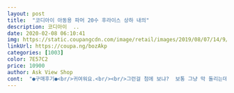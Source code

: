 ```yaml
---
layout: post 
title:  "코디아이 아동용 파머 20수 후라이스 상하 내의" 
description: 코디아이  ..
date: 2020-02-08 06:10:41 
img: https://static.coupangcdn.com/image/retail/images/2019/08/07/14/9/d2015c5c-0d07-4205-9f10-9984b3bb775b.jpg 
linkUrl: https://coupa.ng/bozAkp 
categories: [1003] 
color: 7E57C2 
price: 10900 
author: Ask View Shop 
cont:  "●구매후기●<br/>귀여워요.<br/><br/>그런걸 첨에 보냐?  보통 그냥 막 돌리는데  이러네요ㅡㅡ 헐<br/>그리곤 세탁 한거라 교환이 안된다는 어이없는 말을 .<br/>.<br/><br/>대충 대충 만든 인형 옷도 이러진 않겠어요.<br/><br/>바지만 한단 정도 접어 입히고 있어요.<br/><br/>받아서 빨아서 딱 입 혔는데 이게 머에요 ㅜㅜ<br/>세탁 전엔 멀쩡 했다 .<br/>  세탁기 한번 돌리고 이렇게 된거다 했더니.<br/><br/>세탁 후 변형도 전혀 없습니다.<br/><br/>세탁기 한벌 돌렸다고 이렇게 구멍나면 이건 옷이 맞는거에요??<br/>심하다 정말 ㅡㅡ<br/>아이들 내의는 코디아이에서만 골라요.<br/><br/>애시당초 불량 보낸건데 내돈 내고 왜 불량 옷을 아이 한테 입혀야 하니  그렇긴 하지만 세탁 해서 어쩔수 없고 세탁 전에 봤어야 했다네요.<br/><br/>옷사면  살펴보는게  당연한거 아니냐 했더니 살펴보는 제가 이상하다는듯  어머 그렇게 까지 ~~ 이런 어이없는 감탄사를 하는 코디아이  상담원 ㅡㅡ<br/>워낙 슬림핏으로 나와서 그렇게 큰 느낌은 없구요.<br/><br/>작은것도 아니고 이렇게 큰 구멍이  ㅡㅡ;;;<br/>첨에 코디아이 전화 했는데 상담원 너무 어이가 없고 ㅡㅡ<br/>첨엔 수선집 가서 수선 하면 돈을 보내주겠다네요.<br/>   아기 데리고 어디있는지 모르는 수선집을 찾아 가란 거냐고 하니  그것도 그렇네요 라고 합니다.<br/><br/>추천해요~<br/>코디아이 3년전부터 계속 사용하다보니 아들이제 130 사이즈 착용해요 ㅎ 만4세 아들 평소 110<br/> -115 옷 입혀는데 코디아이 좀 작게 나와서 벌써 130 써요.<br/> 여러번 세탁기에 들고 세탁해도 색감 신축성 변함 없이 계속 잘 입혀요.<br/> 가격대비 아주 좋은 브랜드 입니다<br/>쿠팡에서 구입 한거 아니고 코디아이 직통으로 구매 한거 였음 정말 화가 머리 끝까지 올라올뻔 했네요~   좀 잘만들어 파세요 ㅡㅡ<br/>쿠팡에선 바로 교환해준다 해서  교환 받기로했어요.<br/><br/>하아~~정말 이딴걸 보내면 어떻해요 ~<br/>한사이즈 업해서 구매한건데<br/>" 
---
```

